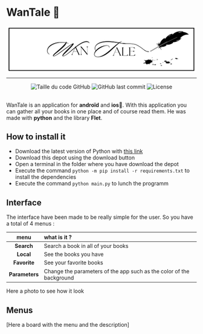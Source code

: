 # WanTale 📖
<div align="center"><img alt="banniere" align="center"  height="50%" width="100%" src="photos/WanTale.png"></div>

___

<div align=center>
  <img alt="Taille du code GitHub" src="https://img.shields.io/github/languages/code-size/Wanous/WanTale?label=taille%20du%20code">
  <img alt="GitHub last commit" src="https://img.shields.io/github/last-commit/Wanous/WanTale?logo=github&style=plastic">
  <img alt="License" src="https://img.shields.io/github/license/Wanous/WanTale?style=plastic">
</div>
<br>


WanTale is an application for **androïd** and **ios**📱. With this application you can gather all your books in one place and of course read them.
He was made with **python** and the library **Flet**.
## How to install it
- Download the latest version of Python with [this link](https://www.python.org/downloads/)
- Download this depot using the download button
- Open a terminal in the folder where you have download the depot
- Execute the command `python -m pip install -r requirements.txt` to install the dependencies
- Execute the command  `python main.py` to lunch the programm

## Interface

The interface have been made to be really simple for the user. So you have a total of 4 menus :

| menu | what is it ? | 
|:-------------:|:--------------|
| **Search** | Search a book in all of your books |
| **Local** | See the books you have| 
| **Favorite**| See your favorite books | 
| **Parameters**| Change the parameters of the app such as the color of the background | 

Here a photo to see how it look

## Menus 
[Here a board with the menu and the description]
